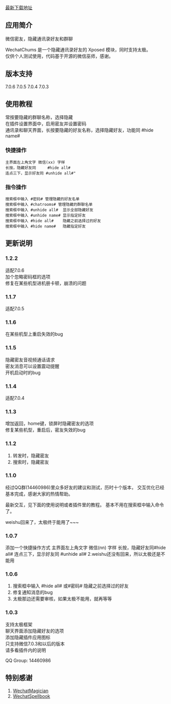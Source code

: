 
[最新下载地址](https://github.com/dannyit/WechatChums/releases)

## 应用简介

微信密友，隐藏通讯录好友和群聊

WechatChums 是一个隐藏通讯录好友的 Xposed 模块，同时支持太极。  
仅供个人测试使用，代码基于开源的微信巫师，感谢。

## 版本支持 
7.0.6 7.0.5 7.0.4 7.0.3

## 使用教程 
常按要隐藏的群聊名称，选择隐藏   
在插件设置界面中，启用密友并设置密码  
通讯录和聊天界面，长按要隐藏的好友名称，选择隐藏好友，功能同 #hide name#

### 快捷操作
    主界面左上角文字 微信(xx) 字样 
    长按，隐藏好友同     #hide all# 
    连点三下，显示好友同 #unhide all#"

### 指令操作
	搜索框中输入 #密码# 管理隐藏的好友名单  
    搜索框中输入 #chatrooms# 管理隐藏的群聊名单
    搜索框中输入 #unhide all#  显示全部隐藏好友 
    搜索框中输入 #unhide name# 显示指定好友 
    搜索框中输入 #hide all#    隐藏之前选择过的好友 
    搜索框中输入 #hide name#   隐藏指定好友

## 更新说明

### 1.2.2
适配7.0.6  
加个忽略密码框的选项   
修复在某些机型进机册卡顿，崩溃的问题

### 1.1.7
适配7.0.5

### 1.1.6
在某些机型上重启失效的bug  

### 1.1.5
隐藏密友音视频通话请求  
密友消息可以设置震动提醒  
开机启动时的bug  

### 1.1.4
适配7.0.4

### 1.1.3
增加返回，home键，锁屏时隐藏密友的选项  
修复某些机型，重启后，密友失效的bug

### 1.1.2
1. 转发时，隐藏密友
2. 搜索时，隐藏密友

### 1.1.0
经过QQ群(14460986)里众多好友的建议和测试，历时十个版本，
交互优化已经基本完成，感谢大家的热情帮助。

最新交互，见下面的使用说明或者插件里的教程。
基本不用在搜索框中输入命令了。

weishu回来了，太极终于能用了~~~

### 1.0.7
添加一个快捷操作方式
主界面左上角文字 微信(nn) 字样
长按，隐藏好友同#hide all#
连点三下，显示好友同 #unhide all#
2.weishu还没有回来，所以太极还是不能用

### 1.0.6
1. 搜索框中输入 #hide all# 或#密码# 隐藏之前选择过的好友
2. 修复通知消息的bug
3. 太极那边还需要审核，如果太极不能用，就再等等

### 1.0.3
支持太极框架  
聊天界面添加隐藏好友的选项  
添加隐藏插件应用图标  
只支持微信7.0.3和以后的版本  
请多看插件内的说明

QQ Group: 14460986

## 特别感谢
1. [WechatMagician](https://github.com/Gh0u1L5/WechatMagician)
2. [WechatSpellbook](https://github.com/Gh0u1L5/WechatSpellbook)
